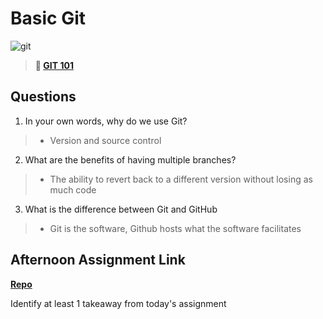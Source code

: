 # Basic Git

![git](https://git-scm.com/images/branching-illustration@2x.png)

> **📖 [GIT 101](https://codeworksacademy.com/fs-student-guide/resources/wk1/01-GIT)**

## Questions

1. In your own words, why do we use Git?

>- Version and source control
2. What are the benefits of having multiple branches?
  
>- The ability to revert back to a different version without losing as much code
3. What is the difference between Git and GitHub

>- Git is the software, Github hosts what the software facilitates
## Afternoon Assignment Link

**[Repo](https://github.com/coombsab/<ASSIGNMENT_REPO>)**

Identify at least 1 takeaway from today's assignment
